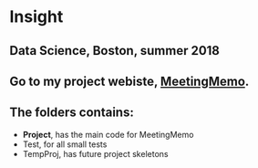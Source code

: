 # Insight

## Data Science, Boston, summer 2018

## Go to my project webiste, [MeetingMemo](http://meetingmemo.com).

## The folders contains: 

* **Project**, has the main code for MeetingMemo
* Test, for all small tests
* TempProj, has future project skeletons